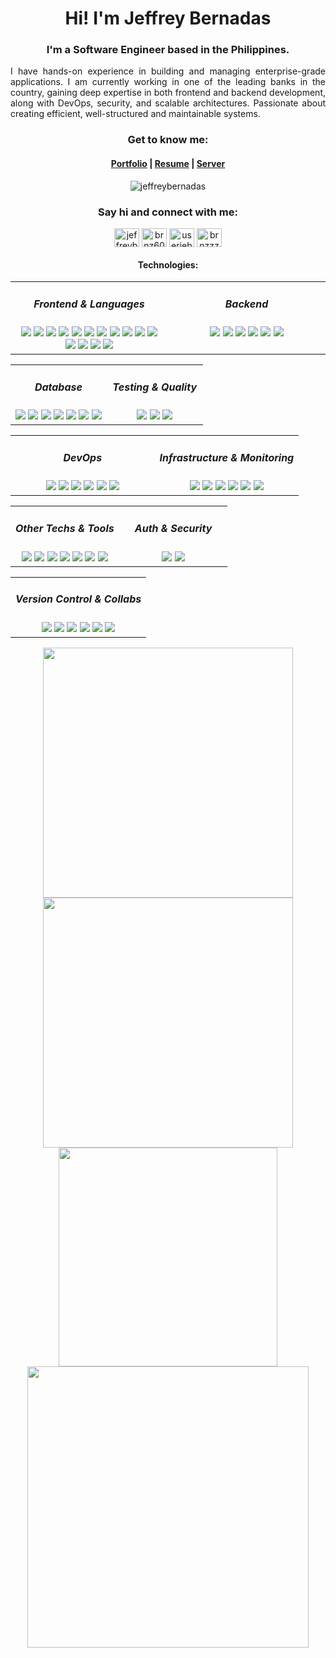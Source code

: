 <h1 align="center">Hi! I'm Jeffrey Bernadas</h1>
<h3 align="center">I'm a Software Engineer based in the Philippines.</h3>
<p align="justify">I have hands-on experience in building and managing enterprise-grade applications. I am currently working in one of the leading banks in the country, gaining deep expertise in both frontend and backend development, along with DevOps, security, and scalable architectures. Passionate about creating efficient, well-structured and maintainable systems.</p>

<h3 align="center">Get to know me:</h3>

<h4 align="center"><a href='https://www.jeffreybernadas.com/' target="blank">Portfolio</a> | <a href='https://www.jeffreybernadas.com/static/media/jeffrey-a4.e3ea73d231604e4fbcad.pdf' target="blank">Resume</a> | <a href='https://thecodebit.digital/' target="blank">Server</a></h4>

<p align="center"> <img src="https://komarev.com/ghpvc/?username=jeffreybernadas&label=Profile%20views&color=0e75b6&style=flat" alt="jeffreybernadas" /></p>

<h3 align="center">Say hi and connect with me:</h3>
<p align="center">
<a href="https://linkedin.com/in/jeffreybernadas" target="blank"><img align="center" src="https://raw.githubusercontent.com/rahuldkjain/github-profile-readme-generator/master/src/images/icons/Social/linked-in-alt.svg" alt="jeffreybernadas" height="30" width="40" /></a>
<a href="https://twitter.com/brnz6000" target="blank"><img align="center" src="https://raw.githubusercontent.com/rahuldkjain/github-profile-readme-generator/master/src/images/icons/Social/twitter.svg" alt="brnz6000" height="30" width="40" /></a>
<a href="https://fb.com/jb6000" target="blank"><img align="center" src="https://raw.githubusercontent.com/rahuldkjain/github-profile-readme-generator/master/src/images/icons/Social/facebook.svg" alt="userjeb64839928383894949qwerty" height="30" width="40" /></a>
<a href="https://instagram.com/brnzzzzzzz" target="blank"><img align="center" src="https://raw.githubusercontent.com/rahuldkjain/github-profile-readme-generator/master/src/images/icons/Social/instagram.svg" alt="brnzzzzzzz" height="30" width="40" /></a>
</p>

<h4 align="center">Technologies:</h4>

<table style="border: none; border-collapse: collapse;" align="center" width="100%">
  <tr style="border: none;">
    <td width="50%" align="center" valign="top" style="border: none;">
      <h5>Frontend & Languages</h5>
      <img src="https://img.shields.io/badge/-TypeScript-000000?style=flat&logo=typescript" /> <img src="https://img.shields.io/badge/-JavaScript-000000?style=flat&logo=javascript" /> <img src="https://img.shields.io/badge/-React.js-000000?style=flat&logo=react" /> <img src="https://img.shields.io/badge/-Next.js-000000?style=flat&logo=nextdotjs" /> <img src="https://img.shields.io/badge/-RTK-000000?style=flat&logo=redux" /> <img src="https://img.shields.io/badge/-styled--components-000000?style=flat&logo=styled-components" /> <img src="https://img.shields.io/badge/-Tailwind CSS-000000?style=flat&logo=tailwindcss" /> <img src="https://img.shields.io/badge/-Framer Motion-000000?style=flat&logo=framer" /> <img src="https://img.shields.io/badge/-Storybook-000000?style=flat&logo=storybook" /> <img src="https://img.shields.io/badge/-Figma-000000?style=flat&logo=figma" /> <img src="https://img.shields.io/badge/-Material UI-000000?style=flat&logo=mui" /> <img src="https://img.shields.io/badge/-Mantine-000000?style=flat&logo=mantine" /> <img src="https://img.shields.io/badge/-shadcn/ui-000000?style=flat&logo=shadcn/ui" /> <img src="https://img.shields.io/badge/-Webpack-000000?style=flat&logo=webpack" /> <img src="https://img.shields.io/badge/-Webpack 5 Microfrontend-000000?style=flat&logo=webpack" />
    </td>
    <td width="50%" align="center" valign="top" style="border: none;">
      <h5>Backend</h5>
      <img src="https://img.shields.io/badge/-Node.js-000000?style=flat&logo=node.js" /> <img src="https://img.shields.io/badge/-Express.js-000000?style=flat&logo=express" /> <img src="https://img.shields.io/badge/-Loopback-000000?style=flat&logo=loopback" /> <img src="https://img.shields.io/badge/-Microservices-000000?style=flat&logo=microservices" /> <img src="https://img.shields.io/badge/-Swagger-000000?style=flat&logo=swagger" /> <img src="https://img.shields.io/badge/-RESTful API-000000?style=flat&logo=swagger" />
    </td>
  </tr>
</table>

<table style="border: none; border-collapse: collapse;" align="center" width="100%">
  <tr style="border: none;">
    <td width="50%" align="center" valign="top" style="border: none;">
      <h5>Database</h5>
      <img src="https://img.shields.io/badge/-Sequelize-000000?style=flat&logo=sequelize" /> <img src="https://img.shields.io/badge/-MySQL-000000?style=flat&logo=mysql" /> <img src="https://img.shields.io/badge/-PostgreSQL-000000?style=flat&logo=postgresql" /> <img src="https://img.shields.io/badge/-Redis-000000?style=flat&logo=redis" /> <img src="https://img.shields.io/badge/-Mongoose-000000?style=flat&logo=mongoose" /> <img src="https://img.shields.io/badge/-MongoDB-000000?style=flat&logo=mongodb" /> <img src="https://img.shields.io/badge/-Supabase-000000?style=flat&logo=supabase" />
    </td>
    <td width="50%" align="center" valign="top" style="border: none;">
      <h5>Testing & Quality</h5>
      <img src="https://img.shields.io/badge/-Jest-000000?style=flat&logo=jest" /> <img src="https://img.shields.io/badge/-React_Testing_Library-000000?style=flat&logo=testing-library" /> <img src="https://img.shields.io/badge/-Sonarqube-000000?style=flat&logo=sonarqube" />
    </td>
  </tr>
</table>

<table style="border: none; border-collapse: collapse;" align="center" width="100%">
  <tr style="border: none;">
    <td width="50%" align="center" valign="top" style="border: none;">
      <h5>DevOps</h5>
      <img src="https://img.shields.io/badge/-Docker-000000?style=flat&logo=docker" /> <img src="https://img.shields.io/badge/-Kubernetes-000000?style=flat&logo=kubernetes" /> <img src="https://img.shields.io/badge/-Nginx-000000?style=flat&logo=nginx" /> <img src="https://img.shields.io/badge/-Caddy-000000?style=flat&logo=caddy" /> <img src="https://img.shields.io/badge/-Cloudflare-000000?style=flat&logo=cloudflare" /> <img src="https://img.shields.io/badge/-Ubuntu-000000?style=flat&logo=ubuntu" />
    </td>
    <td width="50%" align="center" valign="top" style="border: none;">
      <h5>Infrastructure & Monitoring</h5>
      <img src="https://img.shields.io/badge/-Grafana-000000?style=flat&logo=grafana" /> <img src="https://img.shields.io/badge/-Prometheus-000000?style=flat&logo=prometheus" /> <img src="https://img.shields.io/badge/-Elasticsearch-000000?style=flat&logo=elasticsearch" /> <img src="https://img.shields.io/badge/-Kibana-000000?style=flat&logo=kibana" /> <img src="https://img.shields.io/badge/-Logstash-000000?style=flat&logo=logstash" /> <img src="https://img.shields.io/badge/-RabbitMQ-000000?style=flat&logo=rabbitmq" />
    </td>
  </tr>
</table>

<table style="border: none; border-collapse: collapse;" align="center" width="100%">
  <tr style="border: none;">
    <td width="50%" align="center" valign="top" style="border: none;">
      <h5>Other Techs & Tools</h5>
      <img src="https://img.shields.io/badge/-React Native-000000?style=flat&logo=react" /> <img src="https://img.shields.io/badge/-Wordpress-000000?style=flat&logo=wordpress" /> <img src="https://img.shields.io/badge/-Rollup.js-000000?style=flat&logo=rollup.js" /> <img src="https://img.shields.io/badge/-Minio-000000?style=flat&logo=minio" /> <img src="https://img.shields.io/badge/-Raspberry Pi-000000?style=flat&logo=raspberry-pi" /> <img src="https://img.shields.io/badge/-Arduino-000000?style=flat&logo=arduino" /> <img src="https://img.shields.io/badge/-IoT-000000?style=flat&logo=raspberry-pi" />
    </td>
    <td width="50%" align="center" valign="top" style="border: none;">
      <h5>Auth & Security</h5>
      <img src="https://img.shields.io/badge/-Keycloak-000000?style=flat&logo=keycloak" /> <img src="https://img.shields.io/badge/-JWT-000000?style=flat&logo=jsonwebtokens" />
    </td>
  </tr>
</table>

<table style="border: none; border-collapse: collapse;" align="center" width="100%">
  <tr style="border: none;">
    <td align="center" style="border: none;">
      <h5>Version Control & Collabs</h5>
      <img src="https://img.shields.io/badge/-Git-000000?style=flat&logo=git" /> <img src="https://img.shields.io/badge/-GitHub-000000?style=flat&logo=github" /> <img src="https://img.shields.io/badge/-GitLab-000000?style=flat&logo=gitlab" /> <img src="https://img.shields.io/badge/-Jira-000000?style=flat&logo=jira" /> <img src="https://img.shields.io/badge/-Agile-000000?style=flat&logo=scrum" /> <img src="https://img.shields.io/badge/-CICD-000000?style=flat&logo=github-actions" />
    </td>

  </tr>
</table>

<div align="center">
   <img width="400" src="https://github-readme-stats.vercel.app/api?username=jeffreybernadas&count_private=true&include_all_commits=true&show_icons=true&hide_border=true&title_color=58A6FF&icon_color=1F6FEB&text_color=C3D1D9&bg_color=0D1117" />
   <img width="400" src="https://github-readme-streak-stats.herokuapp.com/?user=jeffreybernadas&hide_border=true&show_icons=true&currStreakNum=58A6FF&sideNums=58A6FF&border=1F6FEB&currStreakLabel=C3D1D9&background=0D1117&sideLabels=C3D1D9&dates=58A6FF" />
</div>
<div align="center">  
  <img width="350" src="https://github-readme-stats.vercel.app/api/top-langs/?username=jeffreybernadas&layout=compact&langs_count=8&theme=onedark&hide_border=true&hide=java,dart&title_color=58A6FF&icon_color=1F6FEB&text_color=C3D1D9&bg_color=0D1117" />
   <img width="450" src="https://github-readme-stats.vercel.app/api/wakatime?username=bernz322&layout=compact&langs_count=10&theme=onedark&hide_border=true&hide=java,dart&title_color=58A6FF&icon_color=1F6FEB&text_color=C3D1D9&bg_color=0D1117&v=2" />
</div>

